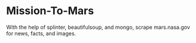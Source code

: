 # Mission-To-Mars
With the help of splinter, beautifulsoup, and mongo, scrape mars.nasa.gov for news, facts, and images.

